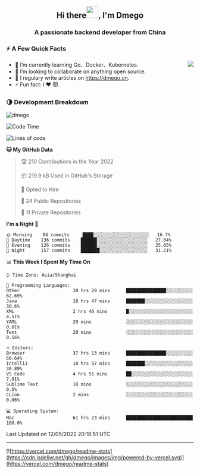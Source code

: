 <h2 align="center">Hi there<img src="https://cdn.jsdelivr.net/gh/dmego/images/img/Hi.gif" height="32" />, I'm Dmego </h2>
<h3 align="center">A passionate backend developer from China</h3>

### ⚡️ A Few Quick Facts

<img align="right" src="https://readme-stats-dmego.vercel.app/api?username=dmego&show_icons=true&icon_color=1573B3&hide_title=true&text_color=718096&bg_color=00000000&hide_border=true"/>

<ul>
    <li> 🌱 I’m currently learning Go、Docker、Kubernetes.</li>
    <li> 👯 I’m looking to collaborate on anything open source.</li>
    <li> 📝 I regulary write articles on <a href="https://dmego.cn">https://dmego.cn</a>.</li>
    <li> ⚡ Fun fact: I ❤️ 😻.</li>
</ul>

### 🌗 Development Breakdown

<img src="https://komarev.com/ghpvc/?username=dmego" alt="dmego" />

<!--START_SECTION:waka-->
![Code Time](http://img.shields.io/badge/Code%20Time-1%2C270%20hrs%2046%20mins-blue)

![Lines of code](https://img.shields.io/badge/From%20Hello%20World%20I%27ve%20Written-246%20Thousand%20lines%20of%20code-blue)

**🐱 My GitHub Data** 

> 🏆 210 Contributions in the Year 2022
 > 
> 📦 219.9 kB Used in GitHub's Storage 
 > 
> 💼 Opted to Hire
 > 
> 📜 24 Public Repositories 
 > 
> 🔑 11 Private Repositories  
 > 
**I'm a Night 🦉** 

```text
🌞 Morning    84 commits     ████░░░░░░░░░░░░░░░░░░░░░   16.7% 
🌆 Daytime    136 commits    ██████░░░░░░░░░░░░░░░░░░░   27.04% 
🌃 Evening    126 commits    ██████░░░░░░░░░░░░░░░░░░░   25.05% 
🌙 Night      157 commits    ███████░░░░░░░░░░░░░░░░░░   31.21%

```


📊 **This Week I Spent My Time On** 

```text
⌚︎ Time Zone: Asia/Shanghai

💬 Programming Languages: 
Other                    38 hrs 29 mins      ███████████████░░░░░░░░░░   62.69% 
Java                     18 hrs 47 mins      ███████░░░░░░░░░░░░░░░░░░   30.6% 
XML                      2 hrs 46 mins       █░░░░░░░░░░░░░░░░░░░░░░░░   4.51% 
YAML                     29 mins             ░░░░░░░░░░░░░░░░░░░░░░░░░   0.81% 
Text                     20 mins             ░░░░░░░░░░░░░░░░░░░░░░░░░   0.56%

🔥 Editors: 
Browser                  37 hrs 13 mins      ███████████████░░░░░░░░░░   60.64% 
IntelliJ                 18 hrs 57 mins      ███████░░░░░░░░░░░░░░░░░░   30.89% 
VS Code                  4 hrs 51 mins       ██░░░░░░░░░░░░░░░░░░░░░░░   7.91% 
Sublime Text             18 mins             ░░░░░░░░░░░░░░░░░░░░░░░░░   0.5% 
CLion                    2 mins              ░░░░░░░░░░░░░░░░░░░░░░░░░   0.06%

💻 Operating System: 
Mac                      61 hrs 23 mins      █████████████████████████   100.0%

```


 Last Updated on 12/05/2022 20:18:51 UTC
<!--END_SECTION:waka-->

---

[![https://vercel.com/dmego/readme-stats](https://cdn.jsdelivr.net/gh/dmego/images/img/powered-by-vercel.svg)](https://vercel.com/dmego/readme-stats)

